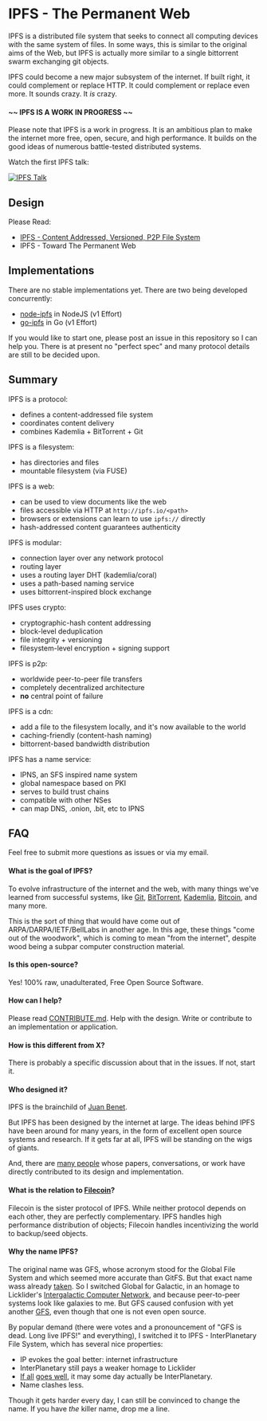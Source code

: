 # IPFS - The Permanent Web

IPFS is a distributed file system that seeks to connect all computing devices with the same system of files. In some ways, this is similar to the original aims of the Web, but IPFS is actually more similar to a single bittorrent swarm exchanging git objects.

IPFS could become a new major subsystem of the internet. If built right, it could complement or replace HTTP. It could complement or replace even more. It sounds crazy. It _is_ crazy.

#### ~~ IPFS IS A WORK IN PROGRESS ~~

Please note that IPFS is a work in progress. It is an ambitious plan to make the internet more free, open, secure, and high performance. It builds on the good ideas of numerous battle-tested distributed systems.

Watch the first IPFS talk:

[![IPFS Talk](img/ipfs-talk.png)](https://www.youtube.com/watch?v=Fa4pckodM9g)


## Design

Please Read:

- [IPFS - Content Addressed, Versioned, P2P File System](https://github.com/jbenet/ipfs/blob/master/papers/ipfs-cap2pfs/ipfs-p2p-file-system.pdf?raw=true)
- IPFS - Toward The Permanent Web

## Implementations

There are no stable implementations yet. There are two being developed concurrently:

- [node-ipfs](http://github.com/jbenet/node-ipfs) in NodeJS (v1 Effort)
- [go-ipfs](http://github.com/jbenet/go-ipfs) in Go (v1 Effort)

If you would like to start one, please post an issue in this repository so I can help you. There is at present no "perfect spec" and many protocol details are still to be decided upon.

## Summary

IPFS is a protocol:
- defines a content-addressed file system
- coordinates content delivery
- combines Kademlia + BitTorrent + Git

IPFS is a filesystem:
- has directories and files
- mountable filesystem (via FUSE)

IPFS is a web:
- can be used to view documents like the web
- files accessible via HTTP at `http://ipfs.io/<path>`
- browsers or extensions can learn to use `ipfs://` directly
- hash-addressed content guarantees authenticity

IPFS is modular:
- connection layer over any network protocol
- routing layer
- uses a routing layer DHT (kademlia/coral)
- uses a path-based naming service
- uses bittorrent-inspired block exchange

IPFS uses crypto:
- cryptographic-hash content addressing
- block-level deduplication
- file integrity + versioning
- filesystem-level encryption + signing support

IPFS is p2p:
- worldwide peer-to-peer file transfers
- completely decentralized architecture
- **no** central point of failure

IPFS is a cdn:
- add a file to the filesystem locally, and it's now available to the world
- caching-friendly (content-hash naming)
- bittorrent-based bandwidth distribution

IPFS has a name service:
- IPNS, an SFS inspired name system
- global namespace based on PKI
- serves to build trust chains
- compatible with other NSes
- can map DNS, .onion, .bit, etc to IPNS


## FAQ

Feel free to submit more questions as issues or via my email.

#### What is the goal of IPFS?

To evolve infrastructure of the internet and the web, with many things we've learned from successful systems, like [Git](http://git-scm.com/), [BitTorrent](http://bittorrent.org/), [Kademlia](http://en.wikipedia.org/wiki/Kademlia), [Bitcoin](http://bitcoin.org), and many more.

This is the sort of thing that would have come out of ARPA/DARPA/IETF/BellLabs in another age. In this age, these things "come out of the woodwork", which is coming to mean "from the internet", despite wood being a subpar computer construction material.


#### Is this open-source?

Yes! 100% raw, unadulterated, Free Open Source Software.


#### How can I help?

Please read [CONTRIBUTE.md](CONTRIBUTE.md). Help with the design. Write or contribute to an implementation or application.


#### How is this different from X?

There is probably a specific discussion about that in the issues. If not, start it.


#### Who designed it?

IPFS is the brainchild of [Juan Benet](http://juan.benet.ai).

But IPFS has been designed by the internet at large. The ideas behind IPFS have been around for many years, in the form of excellent open source systems and research. If it gets far at all, IPFS will be standing on the wigs of giants.

And, there are [many people](contributors.md) whose papers, conversations, or work have directly contributed to its design and implementation.

#### What is the relation to [Filecoin](http://filecoin.io)?

Filecoin is the sister protocol of IPFS. While neither protocol depends on each other, they are perfectly complementary. IPFS handles high performance distribution of objects; Filecoin handles incentivizing the world to backup/seed objects.

#### Why the name IPFS?

The original name was GFS, whose acronym stood for the Global File System and which seemed more accurate than GitFS. But that exact name wass already [taken](http://en.wikipedia.org/wiki/GFS2). So I switched Global for Galactic, in an homage to Licklider's [Intergalactic Computer Network](http://en.wikipedia.org/wiki/Intergalactic_Computer_Network), and because peer-to-peer systems look like galaxies to me. But GFS caused confusion with yet another [GFS](http://en.wikipedia.org/wiki/Google_File_System), even though that one is not even open source.

By popular demand (there were votes and a pronouncement of "GFS is dead. Long live IPFS!" and everything), I switched it to IPFS - InterPlanetary File System, which has several nice properties:

- IP evokes the goal better: internet infrastructure
- InterPlanetary still pays a weaker homage to Licklider
- [If all](http://github.com/jbenet/ipfs/issues) [goes well](http://spacex.com), it may some day actually be InterPlanetary.
- Name clashes less.

Though it gets harder every day, I can still be convinced to change the name.
If you have _the_ killer name, drop me a line.

